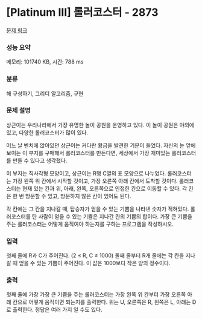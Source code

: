 # [Platinum III] 롤러코스터 - 2873 

[문제 링크](https://www.acmicpc.net/problem/2873) 

### 성능 요약

메모리: 101740 KB, 시간: 788 ms

### 분류

해 구성하기, 그리디 알고리즘, 구현

### 문제 설명

<p>상근이는 우리나라에서 가장 유명한 놀이 공원을 운영하고 있다. 이 놀이 공원은 야외에 있고, 다양한 롤러코스터가 많이 있다.</p>

<p>어느 날 벤치에 앉아있던 상근이는 커다란 황금을 발견한 기분이 들었다. 자신의 눈 앞에 보이는 이 부지를 구매해서 롤러코스터를 만든다면, 세상에서 가장 재미있는 롤러코스터를 만들 수 있다고 생각했다.</p>

<p>이 부지는 직사각형 모양이고, 상근이는 R행 C열의 표 모양으로 나누었다. 롤러코스터는 가장 왼쪽 위 칸에서 시작할 것이고, 가장 오른쪽 아래 칸에서 도착할 것이다. 롤러코스터는 현재 있는 칸과 위, 아래, 왼쪽, 오른쪽으로 인접한 칸으로 이동할 수 있다. 각 칸은 한 번 방문할 수 있고, 방문하지 않은 칸이 있어도 된다.</p>

<p>각 칸에는 그 칸을 지나갈 때, 탑승자가 얻을 수 있는 기쁨을 나타낸 숫자가 적혀있다. 롤러코스터를 탄 사람이 얻을 수 있는 기쁨은 지나간 칸의 기쁨의 합이다. 가장 큰 기쁨을 주는 롤러코스터는 어떻게 움직여야 하는지를 구하는 프로그램을 작성하시오.</p>

### 입력 

 <p>첫째 줄에 R과 C가 주어진다. (2 ≤ R, C ≤ 1000) 둘째 줄부터 R개 줄에는 각 칸을 지나갈 때 얻을 수 있는 기쁨이 주어진다. 이 값은 1000보다 작은 양의 정수이다.</p>

### 출력 

 <p>첫째 줄에 가장 가장 큰 기쁨을 주는 롤러코스터는 가장 왼쪽 위 칸부터 가장 오른쪽 아래 칸으로 어떻게 움직이면 되는지를 출력한다. 위는 U, 오른쪽은 R, 왼쪽은 L, 아래는 D로 출력한다. 정답은 여러 가지 일 수도 있다.</p>

